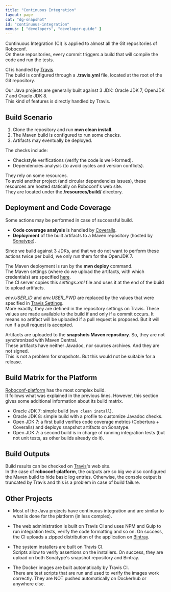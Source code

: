 ```yaml
---
title: "Continuous Integration"
layout: page
cat: "dg-snapshot"
id: "continuous-integration"
menus: [ "developers", "developer-guide" ]
---
```


Continuous Integration (CI) is applied to almost all the Git repositories of Roboconf.  
On these repositories, every commit triggers a build that will compile the code and run the tests.

CI is handled by [Travis](https://travis-ci.org/).  
The build is configured through a **.travis.yml** file, located at the root of the Git repository.

Our Java projects are generally built against 3 JDK: Oracle JDK 7, OpenJDK 7 and Oracle JDK 8.  
This kind of features is directly handled by Travis.


## Build Scenario

1. Clone the repository and run **mvn clean install**.
2. The Maven build is configured to run some checks.
3. Artifacts may eventually be deployed.

The checks include:

* Checkstyle verifications (verify the code is well-formed).
* Dependencies analysis (to avoid cycles and version conflicts).

They rely on some resources.  
To avoid another project (and circular dependencies issues), these resources are hosted statically on Roboconf's web site.  
They are located under the **/resources/build/** directory.


## Deployment and Code Coverage

Some actions may be performed in case of successful build.  

* **Code coverage analysis** is handled by [Coveralls](https://coveralls.io/).
* **Deployment** of the built artifacts to a Maven repository (hosted by [Sonatype](http://www.sonatype.org/)).

Since we build against 3 JDKs, and that we do not want to perform these actions twice per build, we only
run them for the OpenJDK 7.

The Maven deployment is run by the **mvn deploy** command.  
The Maven settings (where do we upload the artifacts, with which credentials) are specified [here](/resources/build/settings.xml).  
The CI server copies this *settings.xml* file and uses it at the end of the build to upload artifacts.

*env.USER_ID* and *env.USER_PWD* are replaced by the values that were specified in [Travis Settings](http://docs.travis-ci.com/user/environment-variables/).  
More exactly, they are defined in the repository settings on Travis. These values are made available to the build if and only if a commit occurs.
It means no artifact will be uploaded if a pull request is proposed. But it will run if a pull request is accepted.

Artifacts are uploaded to the **snapshots Maven repository**. So, they are not synchronized with Maven Central.  
These artifacts have neither Javadoc, nor sources archives. And they are not signed.  
This is not a problem for snapshots. But this would not be suitable for a release.


## Build Matrix for the Platform

[Roboconf-platform](https://github.com/roboconf/roboconf-platform) has the most complex build.  
It follows what was explained in the previous lines. However, this section gives some additional
information about its build matrix.

* Oracle JDK 7: simple build (`mvn clean install`).
* Oracle JDK 8: simple build with a profile to customize Javadoc checks.
* Open JDK 7: a first build verifies code coverage metrics (Cobertura + Coveralls) and deploys snapshot artifacts on Sonatype.
* Open JDK 7: a second build is in charge of running integration tests (but not unit tests, as other builds already do it).


## Build Outputs

Build results can be checked on [Travis](https://travis-ci.org/)'s web site.  
In the case of **roboconf-platform**, the outputs are so big we also configured the Maven build to hide basic log entries.
Otherwise, the console output is truncated by Travis and this is a problem in case of build failure.


## Other Projects

* Most of the Java projects have continuous integration and are similar to what is done for the platform
(in less complex).

* The web administration is built on Travis CI and uses NPM and Gulp to run integration tests, verify the code
formatting and so on. On success, the CI uploads a zipped distribution of the application on 
[Bintray](https://dl.bintray.com/roboconf/roboconf-web-administration/all/).

* The system installers are built on Travis CI.  
Scripts allow to verify assertions on the installers. On success, they are upload on both
Sonatype's snapshot repository and Bintray.

* The Docker images are built automatically by Travis CI.  
There are test scripts that are run and used to verify the images work correctly.
They are NOT pushed automatically on Dockerhub or anywhere else.
